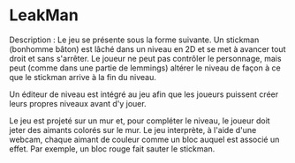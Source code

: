 # LeakMan

Description : Le jeu se présente sous la forme suivante. Un stickman (bonhomme bâton) est lâché dans un niveau en 2D et se met à avancer tout droit et sans s'arrêter. Le joueur ne peut pas contrôler le personnage, mais peut (comme dans une partie de lemmings) altérer le niveau de façon à ce que le stickman arrive à la fin du niveau.

Un éditeur de niveau est intégré au jeu afin que les joueurs puissent créer leurs propres niveaux avant d'y jouer.

Le jeu est projeté sur un mur et, pour compléter le niveau, le joueur doit jeter des aimants colorés sur le mur. Le jeu interprète, à l'aide d'une webcam, chaque aimant de couleur comme un bloc auquel est associé un effet. Par exemple, un bloc rouge fait sauter le stickman.